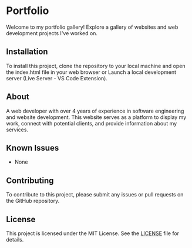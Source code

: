 # Portfolio
Welcome to my portfolio gallery! Explore a gallery of websites and web development projects I've worked on.

## Installation 
To install this project, clone the repository to your local machine and open the index.html file in your web browser or Launch a local development server (Live Server - VS Code Extension).

## About
A web developer with over 4 years of experience in software engineering and website development. This website serves as a platform to display my work, connect with potential clients, and provide information about my services.

## Known Issues
- None

## Contributing
To contribute to this project, please submit any issues or pull requests on the GitHub repository.

## License
This project is licensed under the MIT License. See the [LICENSE](https://github.com/thesushilsharma/Portfolio/blob/main/LICENSE) file for details.
